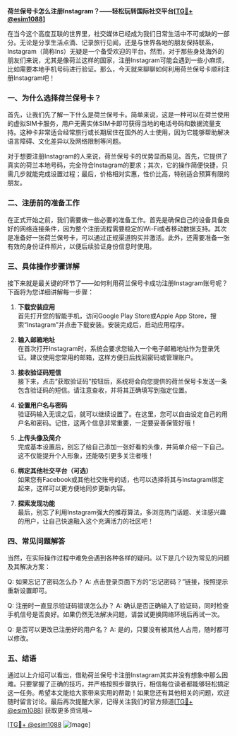 **荷兰保号卡怎么注册Instagram？——轻松玩转国际社交平台[[TG💪+ @esim1088](https://t.me/s/esim1088)]**

在当今这个高度互联的世界里，社交媒体已经成为我们日常生活中不可或缺的一部分。无论是分享生活点滴、记录旅行见闻，还是与世界各地的朋友保持联系，Instagram（简称Ins）无疑是一个备受欢迎的平台。然而，对于那些身处海外的朋友们来说，尤其是像荷兰这样的国家，注册Instagram可能会遇到一些小麻烦，比如需要本地手机号码进行验证。那么，今天就来聊聊如何利用荷兰保号卡顺利注册Instagram吧！

### 一、为什么选择荷兰保号卡？

首先，让我们先了解一下什么是荷兰保号卡。简单来说，这是一种可以在荷兰使用的虚拟SIM卡服务，用户无需实体SIM卡即可获得当地的电话号码和数据流量支持。这种卡非常适合经常旅行或长期居住在国外的人士使用，因为它能够帮助解决语言障碍、文化差异以及网络限制等问题。

对于想要注册Instagram的人来说，荷兰保号卡的优势显而易见。首先，它提供了真实的荷兰本地号码，完全符合Instagram的要求；其次，它的操作简便快捷，只需几步就能完成设置过程；最后，价格相对实惠，性价比高，特别适合预算有限的朋友。

### 二、注册前的准备工作

在正式开始之前，我们需要做一些必要的准备工作。首先是确保自己的设备具备良好的网络连接条件，因为整个注册流程需要稳定的Wi-Fi或者移动数据支持。其次是准备好一张荷兰保号卡，可以通过正规渠道购买并激活。此外，还需要准备一张有效的身份证件照片，以便后续验证身份信息时使用。

### 三、具体操作步骤详解

接下来就是最关键的环节了——如何利用荷兰保号卡成功注册Instagram账号呢？下面将为您详细讲解每一步骤：

1. **下载安装应用**  
   首先打开您的智能手机，访问Google Play Store或Apple App Store，搜索“Instagram”并点击下载安装。安装完成后，启动应用程序。

2. **输入邮箱地址**  
   在首次打开Instagram时，系统会要求您输入一个电子邮箱地址作为登录凭证。建议使用您常用的邮箱，这样方便日后找回密码或管理账户。

3. **接收验证码短信**  
   接下来，点击“获取验证码”按钮后，系统将会向您提供的荷兰保号卡发送一条包含验证码的短信。请注意查收，并将其正确填写到指定位置。

4. **设置用户名与密码**  
   验证码输入无误之后，就可以继续设置了。在这里，您可以自由设定自己的用户名和密码。记住，这两个信息非常重要，一定要妥善保管好哦！

5. **上传头像及简介**  
   完成基本设置后，别忘了给自己添加一张好看的头像，并简单介绍一下自己。这不仅能提升个人形象，还能吸引更多关注者哦！

6. **绑定其他社交平台（可选）**  
   如果您有Facebook或其他社交账号的话，也可以选择将其与Instagram绑定起来，这样可以更方便地同步更新内容。

7. **探索发现功能**  
   最后，别忘了利用Instagram强大的推荐算法，多浏览热门话题、关注感兴趣的用户，让自己快速融入这个充满活力的社区吧！

### 四、常见问题解答

当然，在实际操作过程中难免会遇到各种各样的疑问。以下是几个较为常见的问题及其解决方案：

Q: 如果忘记了密码怎么办？
A: 点击登录页面下方的“忘记密码？”链接，按照提示重新设置即可。

Q: 注册时一直显示验证码错误怎么办？
A: 确认是否正确输入了验证码，同时检查手机信号是否良好。如果仍然无法解决问题，请尝试更换网络环境后再试一次。

Q: 是否可以更改已注册好的用户名？
A: 是的，只要没有被其他人占用，随时都可以修改。

### 五、结语

通过以上介绍可以看出，借助荷兰保号卡注册Instagram其实并没有想象中那么困难。只要掌握了正确的技巧，并严格按照步骤执行，相信每位读者都能够轻松搞定这一任务。希望本文能给大家带来实用的帮助！如果您还有其他相关的问题，欢迎随时留言讨论。最后再次提醒大家，记得关注我们的官方频道[[TG💪+ @esim1088](https://t.me/s/esim1088)] 获取更多资讯哦~  

[[TG💪+ @esim1088](https://t.me/s/esim1088) ![Image](https://i.postimg.cc/4NQfJmqS/Snipaste-2025-05-13-00-14-12.png)]